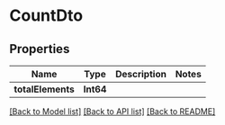 # CountDto

## Properties
Name | Type | Description | Notes
------------ | ------------- | ------------- | -------------
**totalElements** | **Int64** |  | 

[[Back to Model list]](../README#documentation-for-models) [[Back to API list]](../README#documentation-for-api-endpoints) [[Back to README]](../README)


